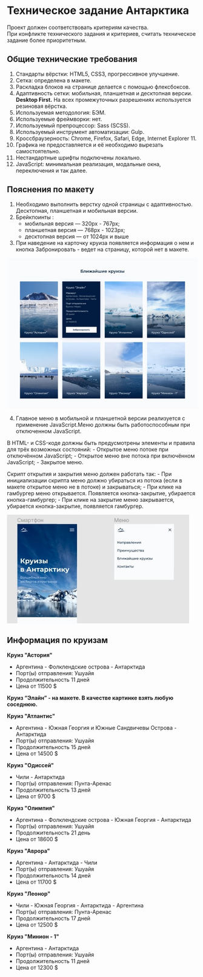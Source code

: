 # Техническое задание Антарктика

Проект должен соответствовать критериям качества.  
При конфликте технического задания и критериев, считать техническое задание более приоритетным.  

## Общие технические требования

1. Стандарты вёрстки: HTML5, CSS3, прогрессивное улучшение.
2. Сетка: определена в макете.
3. Раскладка блоков на странице делается с помощью флексбоксов.
4. Адаптивность сетки: мобильная, планшетная и десктопная версии. **Desktop First.** На всех промежуточных разрешениях используется резиновая вёрстка.
5. Используемая методология: БЭМ.
6. Используемые фреймворки: нет.
7. Используемый препроцессор: Sass (SCSS).
8. Используемый инструмент автоматизации: Gulp.
9. Кроссбраузерность: Chrome, Firefox, Safari, Edge, Internet Explorer 11.
10. Графика не предоставляется и её необходимо вырезать самостоятельно.
11. Нестандартные шрифты подключены локально.
12. JavaScript: минимальная реализация, модальные окна, переключения и так далее.

## Пояснения по макету

1. Необходимо выполнить верстку одной страницы с адаптивностью. Десктопная, планшетная и мобильная версии.
2. Брейкпоинты :
    - мобильная версия — 320px - 767px;
    - планшетная версия — 768px - 1023px;
    - десктопная версия — от 1024px и выше
3. При наведение на карточку круиза появляется информация о нем и кнопка Забронировать - ведет на страницу, которой нет в макете.

<img src="specification-1.jpg" alt="Карточки каталога">

4. Главное меню в мобильной и планшетной версии реализуется с применение JavaScript.Меню должны быть работоспособным при отключенном JavaScript.  

  В HTML- и CSS-коде должны быть предусмотрены элементы и правила для трёх возможных состояний:
    - Открытое меню потоке при отключённом JavaScript;
    - Открытое меню вне потока при включённом JavaScript;
    - Закрытое меню.

  Скрипт открытия и закрытия меню должен работать так:
    - При инициализации скрипта меню должно убираться из потока (если в макете открытое меню не в потоке) и закрываться;
    - При клике на гамбургер меню открывается. Появляется кнопка-закрытие, убирается кнопка-гамбургер;
    - При клике на закрытие меню закрывается, убирается кнопка-закрытие, появляется гамбургер.

<img src="specification-2.jpg" alt="Мобильное меню">

## Информация по круизам

**Круиз "Астория"**

- Аргентина - Фолклендские острова - Антарктида
- Порт(ы) отправления: Ушуайя
- Продолжительность 11 дней
- Цена от 11500 $

**Круиз “Элайн” - на макете. В качестве картинке взять любую соседнюю.** 

**Круиз "Атлантис"**

- Аргентина - Южная Георгия и Южные Сандвичевы Острова - Антарктида
- Порт(ы) отправления: Ушуайя
- Продолжительность 15 дней
- Цена от 14500 $

**Круиз "Одиссей"**

- Чили - Антарктида
- Порт(ы) отправления: Пунта-Аренас
- Продолжительность 13 дней
- Цена от 9700 $

**Круиз "Олимпия"**

- Аргентина - Фолклендские острова - Южная Георгия - Антарктида
- Порт(ы) отправления: Ушуайя
- Продолжительность 21 день
- Цена от 18600 $

**Круиз "Аврора"**

- Аргентина - Антарктида - Чили
- Порт(ы) отправления: Ушуайя
- Продолжительность 14 дней
- Цена от 11700 $

**Круиз "Леонор"**

- Чили - Южная Георгия - Антарктида - Аргентина
- Порт(ы) отправления: Пунта-Аренас
- Продолжительность 17 дней
- Цена от 12500 $

**Круиз "Минион - 1"**

- Аргентина - Антарктида
- Порт(ы) отправления: Ушуайя
- Продолжительность 11 дней
- Цена от 12300 $  
